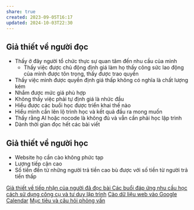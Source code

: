```yaml
---
share: true
created: 2023-09-05T16:17
updated: 2024-10-03T22:30
---
```

## Giả thiết về người đọc
- Thấy ở đây người tổ chức thực sự quan tâm đến nhu cầu của mình
	- Thấy việc được chủ động định giá làm họ thấy công sức lao động của mình được tôn trọng, thấy được trao quyền
- Thấy việc mình được quyền định giá thấp không có nghĩa là chất lượng kém
- Nhắm được mức giá phù hợp
- Không thấy việc phải tự định giá là nhức đầu
- Hiểu được các buổi học được triển khai thế nào
- Hiểu mình cần lên lộ trình học và kết quả đầu ra mong muốn
- Thấy rằng AI hoặc nocode là không đủ và vẫn cần phải học lập trình
- Dành thời gian đọc hết các bài viết

## Giả thiết về người học
- Website họ cần cào không phức tạp
- Lượng tiếp cận cao
- Số tiền đến từ những người trả tiền cao bù được với số tiền từ người trả tiền thấp

[Giả thiết về tiếp nhận của người đã đọc bài Các buổi đáp ứng nhu cầu học cách sử dụng công cụ và tư duy lập trình](./Gi%E1%BA%A3%20thi%E1%BA%BFt%20v%E1%BB%81%20ti%E1%BA%BFp%20nh%E1%BA%ADn%20c%E1%BB%A7a%20ng%C6%B0%E1%BB%9Di%20%C4%91%C3%A3%20%C4%91%E1%BB%8Dc%20b%C3%A0i%20C%C3%A1c%20bu%E1%BB%95i%20%C4%91%C3%A1p%20%E1%BB%A9ng%20nhu%20c%E1%BA%A7u%20h%E1%BB%8Dc%20c%C3%A1ch%20s%E1%BB%AD%20d%E1%BB%A5ng%20c%C3%B4ng%20c%E1%BB%A5%20v%C3%A0%20t%C6%B0%20duy%20l%E1%BA%ADp%20tr%C3%ACnh.md)
[Cào dữ liệu web vào Google Calendar](../../../%F0%9F%93%9CT%C3%A0i%20nguy%C3%AAn/Nhu%20c%E1%BA%A7u%20c%C3%B4ng%20ngh%E1%BB%87/T%E1%BB%B1%20%C4%91%E1%BB%99ng/Nh%E1%BA%ADp%20s%E1%BB%B1%20ki%E1%BB%87n%20v%C3%A0o%20Google%20Calendar.md)
[Mục tiêu và câu hỏi phỏng vấn](../4%20Th%C3%A0nh%20ph%E1%BA%A9m/Nghi%C3%AAn%20c%E1%BB%A9u%20ng%C6%B0%E1%BB%9Di%20d%C3%B9ng/S%E1%BB%B1%20ti%E1%BA%BFp%20nh%E1%BA%ADn%20v%E1%BB%9Bi%20%C3%BD%20t%C6%B0%E1%BB%9Fng/M%E1%BB%A5c%20ti%C3%AAu%20v%C3%A0%20c%C3%A2u%20h%E1%BB%8Fi%20ph%E1%BB%8Fng%20v%E1%BA%A5n.md)